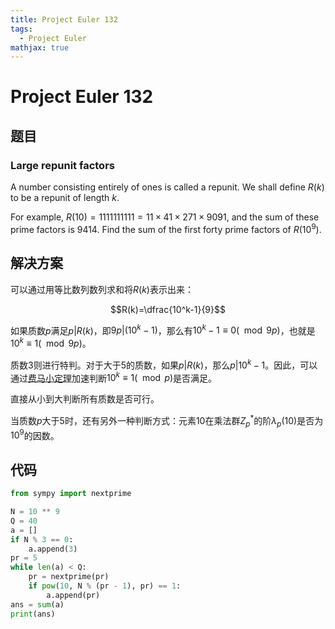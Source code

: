 ```yaml
---
title: Project Euler 132
tags:
  - Project Euler
mathjax: true
---
```

<escape><!-- more --></escape>
  

# Project Euler 132
## 题目
### Large repunit factors
A number consisting entirely of ones is called a repunit. We shall define $R(k)$ to be a repunit of length $k$.

For example, $R(10) = 1111111111 = 11×41×271×9091$, and the sum of these prime factors is $9414$.
Find the sum of the first forty prime factors of $R(10^9)$.


## 解决方案
可以通过用等比数列数列求和将$R(k)$表示出来：

$$R(k)=\dfrac{10^k-1}{9}$$

如果质数$p$满足$p|R(k)$，即$9p|(10^k-1)$，那么有$10^k-1\equiv 0 (\mod 9p)$，也就是$10^k\equiv 1(\mod 9p)$。

质数$3$则进行特判。对于大于$5$的质数，如果$p|R(k)$，那么$p|10^k-1$。因此，可以通过[费马小定理](https://mathworld.wolfram.com/FermatsLittleTheorem.html)加速判断$10^k\equiv 1(\mod p)$是否满足。

直接从小到大判断所有质数是否可行。


当质数$p$大于$5$时，还有另外一种判断方式：元素$10$在乘法群$Z_p^*$的阶$\lambda_{p}(10)$是否为$10^9$的因数。

## 代码


```py
from sympy import nextprime

N = 10 ** 9
Q = 40
a = []
if N % 3 == 0:
    a.append(3)
pr = 5
while len(a) < Q:
    pr = nextprime(pr)
    if pow(10, N % (pr - 1), pr) == 1:
        a.append(pr)
ans = sum(a)
print(ans)

```